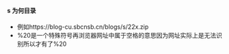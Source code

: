 #### s 为何目录
- 例如https://blog-cu.sbcnsb.cn/blogs/s/22x.zip
- %20是一个特殊符号再浏览器网址中属于空格的意思因为网址实际上是无法识别所以才有了%20